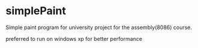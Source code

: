 # simplePaint
Simple paint program for university project for the assembly(8086) course.

preferred to run on windows xp for better performance 
